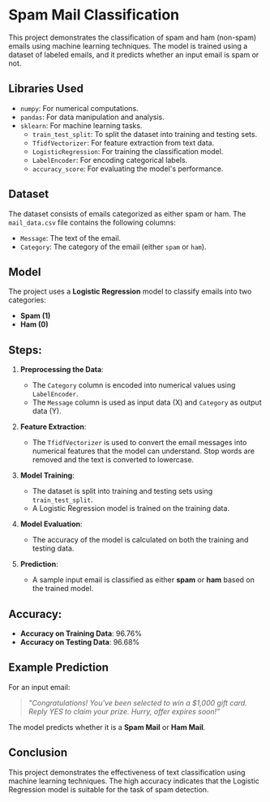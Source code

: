 # Spam Mail Classification

This project demonstrates the classification of spam and ham (non-spam) emails using machine learning techniques. The model is trained using a dataset of labeled emails, and it predicts whether an input email is spam or not.

## Libraries Used
- `numpy`: For numerical computations.
- `pandas`: For data manipulation and analysis.
- `sklearn`: For machine learning tasks.
  - `train_test_split`: To split the dataset into training and testing sets.
  - `TfidfVectorizer`: For feature extraction from text data.
  - `LogisticRegression`: For training the classification model.
  - `LabelEncoder`: For encoding categorical labels.
  - `accuracy_score`: For evaluating the model's performance.

## Dataset
The dataset consists of emails categorized as either spam or ham. The `mail_data.csv` file contains the following columns:
- `Message`: The text of the email.
- `Category`: The category of the email (either `spam` or `ham`).

## Model
The project uses a **Logistic Regression** model to classify emails into two categories:
- **Spam (1)**
- **Ham (0)**

## Steps:
1. **Preprocessing the Data**:
   - The `Category` column is encoded into numerical values using `LabelEncoder`. 
   - The `Message` column is used as input data (X) and `Category` as output data (Y).
   
2. **Feature Extraction**:
   - The `TfidfVectorizer` is used to convert the email messages into numerical features that the model can understand. Stop words are removed and the text is converted to lowercase.

3. **Model Training**:
   - The dataset is split into training and testing sets using `train_test_split`.
   - A Logistic Regression model is trained on the training data.

4. **Model Evaluation**:
   - The accuracy of the model is calculated on both the training and testing data.

5. **Prediction**:
   - A sample input email is classified as either **spam** or **ham** based on the trained model.

## Accuracy:
- **Accuracy on Training Data**: 96.76%
- **Accuracy on Testing Data**: 96.68%

## Example Prediction
For an input email:

> _"Congratulations! You've been selected to win a $1,000 gift card. Reply YES to claim your prize. Hurry, offer expires soon!"_

The model predicts whether it is a **Spam Mail** or **Ham Mail**.


## Conclusion
This project demonstrates the effectiveness of text classification using machine learning techniques. The high accuracy indicates that the Logistic Regression model is suitable for the task of spam detection.
